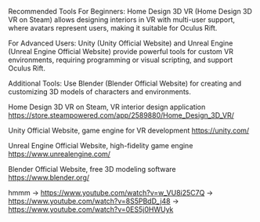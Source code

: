 
Recommended Tools
For Beginners:
Home Design 3D VR (Home Design 3D VR on Steam) allows designing interiors in VR with multi-user support, where avatars represent users, making it suitable for Oculus Rift.

For Advanced Users:
Unity (Unity Official Website) and Unreal Engine (Unreal Engine Official Website) provide powerful tools for custom VR environments, requiring programming or visual scripting, and support Oculus Rift.

Additional Tools:
Use Blender (Blender Official Website) for creating and customizing 3D models of characters and environments.

Home Design 3D VR on Steam, VR interior design application  https://store.steampowered.com/app/2589880/Home_Design_3D_VR/

Unity Official Website, game engine for VR development   https://unity.com/

Unreal Engine Official Website, high-fidelity game engine   https://www.unrealengine.com/

Blender Official Website, free 3D modeling software   https://www.blender.org/
 


hmmm
->  https://www.youtube.com/watch?v=w_VU8i25C7Q
->  https://www.youtube.com/watch?v=8S5PBdD_j48
->  https://www.youtube.com/watch?v=0ES5j0HWUyk

